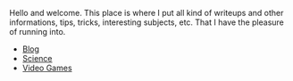 
Hello and welcome. This place is where I put all kind of writeups and other informations, tips, tricks, interesting subjects, etc. That I have the pleasure of running into.


- [Blog](/blog)
- [Science](/science)
- [Video Games](/videogames)
